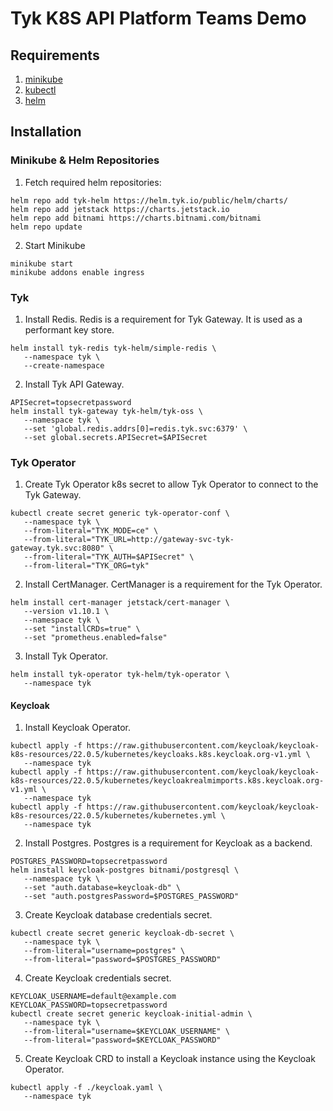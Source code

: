 # Tyk K8S API Platform Teams Demo

## Requirements
1. [minikube](https://minikube.sigs.k8s.io/docs/start/)
2. [kubectl](https://kubernetes.io/docs/tasks/tools/#kubectl)
3. [helm](https://helm.sh/docs/intro/install/)

## Installation

### Minikube & Helm Repositories

1. Fetch required helm repositories:
```
helm repo add tyk-helm https://helm.tyk.io/public/helm/charts/
helm repo add jetstack https://charts.jetstack.io
helm repo add bitnami https://charts.bitnami.com/bitnami
helm repo update
```

2. Start Minikube
```
minikube start
minikube addons enable ingress
```

### Tyk

1. Install Redis. Redis is a requirement for Tyk Gateway. It is used as a performant key store. 
```
helm install tyk-redis tyk-helm/simple-redis \
   --namespace tyk \
   --create-namespace
```

2. Install Tyk API Gateway.
```
APISecret=topsecretpassword
helm install tyk-gateway tyk-helm/tyk-oss \
   --namespace tyk \
   --set 'global.redis.addrs[0]=redis.tyk.svc:6379' \
   --set global.secrets.APISecret=$APISecret
```

### Tyk Operator

1. Create Tyk Operator k8s secret to allow Tyk Operator to connect to the Tyk Gateway.
```
kubectl create secret generic tyk-operator-conf \
   --namespace tyk \
   --from-literal="TYK_MODE=ce" \
   --from-literal="TYK_URL=http://gateway-svc-tyk-gateway.tyk.svc:8080" \
   --from-literal="TYK_AUTH=$APISecret" \
   --from-literal="TYK_ORG=tyk"
```

2. Install CertManager. CertManager is a requirement for the Tyk Operator. 
```
helm install cert-manager jetstack/cert-manager \
   --version v1.10.1 \
   --namespace tyk \
   --set "installCRDs=true" \
   --set "prometheus.enabled=false"
```

3. Install Tyk Operator.
```
helm install tyk-operator tyk-helm/tyk-operator \
   --namespace tyk
```

#### Keycloak

1. Install Keycloak Operator.
```
kubectl apply -f https://raw.githubusercontent.com/keycloak/keycloak-k8s-resources/22.0.5/kubernetes/keycloaks.k8s.keycloak.org-v1.yml \
   --namespace tyk
kubectl apply -f https://raw.githubusercontent.com/keycloak/keycloak-k8s-resources/22.0.5/kubernetes/keycloakrealmimports.k8s.keycloak.org-v1.yml \
   --namespace tyk
kubectl apply -f https://raw.githubusercontent.com/keycloak/keycloak-k8s-resources/22.0.5/kubernetes/kubernetes.yml \
   --namespace tyk
```

2. Install Postgres. Postgres is a requirement for Keycloak as a backend. 
```
POSTGRES_PASSWORD=topsecretpassword
helm install keycloak-postgres bitnami/postgresql \
   --namespace tyk \
   --set "auth.database=keycloak-db" \
   --set "auth.postgresPassword=$POSTGRES_PASSWORD"
```

3. Create Keycloak database credentials secret. 
```
kubectl create secret generic keycloak-db-secret \
   --namespace tyk \
   --from-literal="username=postgres" \
   --from-literal="password=$POSTGRES_PASSWORD" 
```

4. Create Keycloak credentials secret.
```
KEYCLOAK_USERNAME=default@example.com
KEYCLOAK_PASSWORD=topsecretpassword
kubectl create secret generic keycloak-initial-admin \
   --namespace tyk \
   --from-literal="username=$KEYCLOAK_USERNAME" \
   --from-literal="password=$KEYCLOAK_PASSWORD"
```

5. Create Keycloak CRD to install a Keycloak instance using the Keycloak Operator.
```
kubectl apply -f ./keycloak.yaml \
   --namespace tyk
```